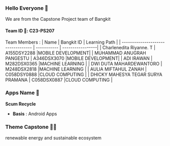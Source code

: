 ### Hello Everyone 👋

We are from the Capstone Project team of Bangkit 
#### Team ID 🙂: C23-PS207


Team Members :
| Name                               | Bangkit ID  | Learning Path    |
| ---------------------------------- | ----------- | -----------------|
| Charlenedita Riyanne. T            | A155DSY2288 |MOBILE DEVELOPMENT|
| MUHAMMAD ANUGRAH PANGESTU          | A346DSX3070 |MOBILE DEVELOPMENT|
| ADI IRAWAN                         | M282DSX0365 |MACHINE LEARNING  |
| DWI DUTA MAHARDEWANTORO            | M248DSX2818 |MACHINE LEARNING  |
| AULIA MIFTAHUL ZANAH               | C058DSY0888 |CLOUD COMPUTING   |
| DHICKY MAHESYA TEGAR SURYA PRAMANA | C058DSX0887 |CLOUD COMPUTING   |


### Apps Name 📱
**Scum Recycle**
- **Basis** : Android Apps

### Theme Capstone 🎉✨
renewable energy and sustainable ecosystem


